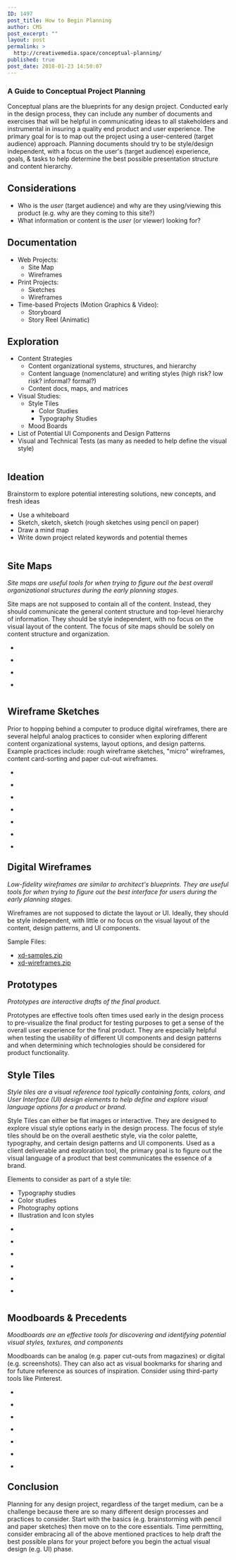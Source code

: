 ```yaml
---
ID: 1497
post_title: How to Begin Planning
author: CMS
post_excerpt: ""
layout: post
permalink: >
  http://creativemedia.space/conceptual-planning/
published: true
post_date: 2018-01-23 14:50:07
---
```

<!-- wp:heading {"level":3} -->
<h3>A Guide to Conceptual Project Planning</h3>
<!-- /wp:heading -->

<!-- wp:paragraph -->
<p>Conceptual plans are the blueprints for any design project. Conducted early in the design process, they can include any number of documents and exercises that will be helpful in communicating ideas to all stakeholders and instrumental in insuring a quality end product and user experience. The primary goal for is to map out the project using a user-centered (target audience) approach. Planning documents should try to be style/design independent, with a focus on the user's (target audience) experience, goals, &amp; tasks to help determine the best possible presentation structure and content hierarchy.</p>
<!-- /wp:paragraph -->

<!-- wp:more -->
<!--more-->
<!-- /wp:more -->

<!-- wp:heading -->
<h2>Considerations</h2>
<!-- /wp:heading -->

<!-- wp:list -->
<ul><li>Who is the <em>user</em> (target audience) and why are they using/viewing this product (e.g. why are they coming to this site?)</li><li>What information or content is the <em>user</em> (or viewer) looking for?</li></ul>
<!-- /wp:list -->

<!-- wp:heading -->
<h2>Documentation</h2>
<!-- /wp:heading -->

<!-- wp:list -->
<ul><li>Web Projects:
<ul><li>Site Map</li><li>Wireframes</li></ul>
</li><li>Print Projects:
<ul><li>Sketches</li><li>Wireframes</li></ul>
</li><li>Time-based Projects (Motion Graphics &amp; Video):
<ul><li>Storyboard</li><li>Story Reel (Animatic)</li></ul>
</li></ul>
<!-- /wp:list -->

<!-- wp:heading -->
<h2>Exploration</h2>
<!-- /wp:heading -->

<!-- wp:list -->
<ul><li>Content Strategies
<ul><li>Content organizational systems, structures, and hierarchy</li><li>Content language (nomenclature) and writing styles (high risk? low risk? informal? formal?)</li><li>Content docs, maps, and matrices</li></ul>
</li><li>Visual Studies:
<ul><li>Style Tiles
<ul><li>Color Studies</li><li>Typography Studies</li></ul>
</li><li>Mood Boards</li></ul>
</li><li>List of Potential UI Components and Design Patterns</li><li>Visual and Technical Tests (as many as needed to help define the visual style)</li></ul>
<!-- /wp:list -->

<!-- wp:image {"id":1501,"align":"center"} -->
<div class="wp-block-image"><figure class="aligncenter"><img src="https://www.creativemedia.space/wp-content/uploads/2018/01/TheDesignProcess-visuals_Page_01.jpg" alt="" class="wp-image-1501"/></figure></div>
<!-- /wp:image -->

<!-- wp:heading -->
<h2>Ideation</h2>
<!-- /wp:heading -->

<!-- wp:paragraph -->
<p>Brainstorm to explore potential interesting solutions, new concepts, and fresh ideas</p>
<!-- /wp:paragraph -->

<!-- wp:list -->
<ul><li>Use a whiteboard</li><li>Sketch, sketch, sketch (rough sketches using pencil on paper)</li><li>Draw a mind map</li><li>Write down project related keywords and potential themes</li></ul>
<!-- /wp:list -->

<!-- wp:image {"id":1502,"align":"center"} -->
<div class="wp-block-image"><figure class="aligncenter"><img src="https://www.creativemedia.space/wp-content/uploads/2018/01/TheDesignProcess-visuals_Page_02.jpg" alt="" class="wp-image-1502"/></figure></div>
<!-- /wp:image -->

<!-- wp:heading -->
<h2>Site Maps</h2>
<!-- /wp:heading -->

<!-- wp:paragraph -->
<p><em>Site maps are useful tools for when trying to figure out the best overall organizational structures during the early planning stages.</em></p>
<!-- /wp:paragraph -->

<!-- wp:paragraph -->
<p>Site maps are not supposed to contain all of the content. Instead, they should communicate the general content structure and top-level hierarchy of information. They should be style independent, with no focus on the visual layout of the content. The focus of site maps should be solely on content structure and organization.</p>
<!-- /wp:paragraph -->

<!-- wp:gallery {"ids":["1505","1506","1507","1509"],"columns":4,"linkTo":"media"} -->
<ul class="wp-block-gallery columns-4 is-cropped"><li class="blocks-gallery-item"><figure><a href="https://www.creativemedia.space/wp-content/uploads/2018/01/TheDesignProcess-visuals_Page_05.jpg"><img src="https://www.creativemedia.space/wp-content/uploads/2018/01/TheDesignProcess-visuals_Page_05.jpg" alt="" data-id="1505" class="wp-image-1505"/></a></figure></li><li class="blocks-gallery-item"><figure><a href="https://www.creativemedia.space/wp-content/uploads/2018/01/TheDesignProcess-visuals_Page_06.jpg"><img src="https://www.creativemedia.space/wp-content/uploads/2018/01/TheDesignProcess-visuals_Page_06.jpg" alt="" data-id="1506" class="wp-image-1506"/></a></figure></li><li class="blocks-gallery-item"><figure><a href="https://www.creativemedia.space/wp-content/uploads/2018/01/TheDesignProcess-visuals_Page_07.jpg"><img src="https://www.creativemedia.space/wp-content/uploads/2018/01/TheDesignProcess-visuals_Page_07.jpg" alt="" data-id="1507" class="wp-image-1507"/></a></figure></li><li class="blocks-gallery-item"><figure><a href="https://www.creativemedia.space/wp-content/uploads/2018/01/TheDesignProcess-visuals_Page_09.jpg"><img src="https://www.creativemedia.space/wp-content/uploads/2018/01/TheDesignProcess-visuals_Page_09.jpg" alt="" data-id="1509" class="wp-image-1509"/></a></figure></li></ul>
<!-- /wp:gallery -->

<!-- wp:image {"id":1516,"align":"center"} -->
<div class="wp-block-image"><figure class="aligncenter"><img src="https://www.creativemedia.space/wp-content/uploads/2018/01/TheDesignProcess-visuals_Page_16.jpg" alt="" class="wp-image-1516"/></figure></div>
<!-- /wp:image -->

<!-- wp:heading -->
<h2>Wireframe Sketches</h2>
<!-- /wp:heading -->

<!-- wp:paragraph -->
<p>Prior to hopping behind a computer to produce digital wireframes, there are several helpful analog practices to consider when exploring different content organizational systems, layout options, and design patterns. Example practices include: rough wireframe sketches, "micro" wireframes, content card-sorting and paper cut-out wireframes.</p>
<!-- /wp:paragraph -->

<!-- wp:gallery {"ids":["1518","1517","1516","1515","1519","1522","1521"],"columns":4,"linkTo":"media"} -->
<ul class="wp-block-gallery columns-4 is-cropped"><li class="blocks-gallery-item"><figure><a href="https://www.creativemedia.space/wp-content/uploads/2018/01/TheDesignProcess-visuals_Page_18.jpg"><img src="https://www.creativemedia.space/wp-content/uploads/2018/01/TheDesignProcess-visuals_Page_18.jpg" alt="" data-id="1518" class="wp-image-1518"/></a></figure></li><li class="blocks-gallery-item"><figure><a href="https://www.creativemedia.space/wp-content/uploads/2018/01/TheDesignProcess-visuals_Page_17.jpg"><img src="https://www.creativemedia.space/wp-content/uploads/2018/01/TheDesignProcess-visuals_Page_17.jpg" alt="" data-id="1517" class="wp-image-1517"/></a></figure></li><li class="blocks-gallery-item"><figure><a href="https://www.creativemedia.space/wp-content/uploads/2018/01/TheDesignProcess-visuals_Page_16.jpg"><img src="https://www.creativemedia.space/wp-content/uploads/2018/01/TheDesignProcess-visuals_Page_16.jpg" alt="" data-id="1516" class="wp-image-1516"/></a></figure></li><li class="blocks-gallery-item"><figure><a href="https://www.creativemedia.space/wp-content/uploads/2018/01/TheDesignProcess-visuals_Page_15.jpg"><img src="https://www.creativemedia.space/wp-content/uploads/2018/01/TheDesignProcess-visuals_Page_15.jpg" alt="" data-id="1515" class="wp-image-1515"/></a></figure></li><li class="blocks-gallery-item"><figure><a href="https://www.creativemedia.space/wp-content/uploads/2018/01/TheDesignProcess-visuals_Page_19.jpg"><img src="https://www.creativemedia.space/wp-content/uploads/2018/01/TheDesignProcess-visuals_Page_19.jpg" alt="" data-id="1519" class="wp-image-1519"/></a></figure></li><li class="blocks-gallery-item"><figure><a href="https://www.creativemedia.space/wp-content/uploads/2018/01/TheDesignProcess-visuals_Page_22.jpg"><img src="https://www.creativemedia.space/wp-content/uploads/2018/01/TheDesignProcess-visuals_Page_22.jpg" alt="" data-id="1522" class="wp-image-1522"/></a></figure></li><li class="blocks-gallery-item"><figure><a href="https://www.creativemedia.space/wp-content/uploads/2018/01/TheDesignProcess-visuals_Page_21.jpg"><img src="https://www.creativemedia.space/wp-content/uploads/2018/01/TheDesignProcess-visuals_Page_21.jpg" alt="" data-id="1521" class="wp-image-1521"/></a></figure></li></ul>
<!-- /wp:gallery -->

<!-- wp:heading -->
<h2>Digital Wireframes</h2>
<!-- /wp:heading -->

<!-- wp:paragraph -->
<p><em>Low-fidelity wireframes are similar to architect's blueprints. They are useful tools for when trying to figure out the best interface for users during the early planning stages.</em></p>
<!-- /wp:paragraph -->

<!-- wp:paragraph -->
<p>Wireframes are not supposed to dictate the layout or UI. Ideally, they should be style independent, with little or no focus on the visual layout of the content, design patterns, and UI components.</p>
<!-- /wp:paragraph -->

<!-- wp:paragraph -->
<p>Sample Files:</p>
<!-- /wp:paragraph -->

<!-- wp:list -->
<ul><li><a href="http://nma.kcc.hawaii.edu/gargiulo/data/_spring_2017/ids/xd-samples.zip">xd-samples.zip</a></li><li><a href="http://nma.kcc.hawaii.edu/gargiulo/data/_spring_2018/id1/xd-wireframes.zip">xd-wireframes.zip</a></li></ul>
<!-- /wp:list -->

<!-- wp:heading -->
<h2>Prototypes</h2>
<!-- /wp:heading -->

<!-- wp:paragraph -->
<p><em>Prototypes are interactive drafts of the final product.</em></p>
<!-- /wp:paragraph -->

<!-- wp:paragraph -->
<p>Prototypes are effective tools often times used early in the design process to pre-visualize the final product for testing purposes to get a sense of the overall user experience for the final product. They are especially helpful when testing the usability of different UI components and design patterns and when determining which technologies should be considered for product functionality.</p>
<!-- /wp:paragraph -->

<!-- wp:heading -->
<h2>Style Tiles</h2>
<!-- /wp:heading -->

<!-- wp:paragraph -->
<p><em>Style tiles are a visual reference tool typically containing fonts, colors, and User Interface (UI) design elements to help define and explore visual language options for a product or brand.</em></p>
<!-- /wp:paragraph -->

<!-- wp:paragraph -->
<p>Style Tiles can either be flat images or interactive. They are designed to explore visual style options early in the design process. The focus of style tiles should be on the overall aesthetic style, via the color palette, typography, and certain design patterns and UI components. Used as a client deliverable and exploration tool, the primary goal is to figure out the visual language of a product that best communicates the essence of a brand.</p>
<!-- /wp:paragraph -->

<!-- wp:paragraph -->
<p>Elements to consider as part of a style tile:</p>
<!-- /wp:paragraph -->

<!-- wp:list -->
<ul><li>Typography studies</li><li>Color studies</li><li>Photography options</li><li>Illustration and Icon styles</li></ul>
<!-- /wp:list -->

<!-- wp:gallery {"ids":["1550","1549","1548","1547","1546","1542"],"columns":4,"linkTo":"media"} -->
<ul class="wp-block-gallery columns-4 is-cropped"><li class="blocks-gallery-item"><figure><img data-id="1550" class="wp-image-1550"/></figure></li><li class="blocks-gallery-item"><figure><img data-id="1549" class="wp-image-1549"/></figure></li><li class="blocks-gallery-item"><figure><img data-id="1548" class="wp-image-1548"/></figure></li><li class="blocks-gallery-item"><figure><img data-id="1547" class="wp-image-1547"/></figure></li><li class="blocks-gallery-item"><figure><a href="https://www.creativemedia.space/wp-content/uploads/2018/01/TheDesignProcess-visuals_Page_46.jpg"><img src="https://www.creativemedia.space/wp-content/uploads/2018/01/TheDesignProcess-visuals_Page_46.jpg" alt="" data-id="1546" class="wp-image-1546"/></a></figure></li><li class="blocks-gallery-item"><figure><a href="https://www.creativemedia.space/wp-content/uploads/2018/01/TheDesignProcess-visuals_Page_42.jpg"><img src="https://www.creativemedia.space/wp-content/uploads/2018/01/TheDesignProcess-visuals_Page_42.jpg" alt="" data-id="1542" class="wp-image-1542"/></a></figure></li></ul>
<!-- /wp:gallery -->

<!-- wp:image {"id":1533,"align":"center"} -->
<div class="wp-block-image"><figure class="aligncenter"><img src="https://www.creativemedia.space/wp-content/uploads/2018/01/TheDesignProcess-visuals_Page_33.jpg" alt="" class="wp-image-1533"/></figure></div>
<!-- /wp:image -->

<!-- wp:heading -->
<h2>Moodboards &amp; Precedents</h2>
<!-- /wp:heading -->

<!-- wp:paragraph -->
<p><em>Moodboards are an effective tools for discovering and identifying potential visual styles, textures, and components</em></p>
<!-- /wp:paragraph -->

<!-- wp:paragraph -->
<p>Moodboards can be analog (e.g. paper cut-outs from magazines) or digital (e.g. screenshots). They can also act as visual bookmarks for sharing and for future reference as sources of inspiration. Consider using third-party tools like Pinterest.</p>
<!-- /wp:paragraph -->

<!-- wp:gallery {"ids":[1538,1537,1536,1535,1534,1533,1532],"columns":4,"linkTo":"media"} -->
<ul class="wp-block-gallery columns-4 is-cropped"><li class="blocks-gallery-item"><figure><img data-id="1538" class="wp-image-1538"/></figure></li><li class="blocks-gallery-item"><figure><img data-id="1537" class="wp-image-1537"/></figure></li><li class="blocks-gallery-item"><figure><img data-id="1536" class="wp-image-1536"/></figure></li><li class="blocks-gallery-item"><figure><img data-id="1535" class="wp-image-1535"/></figure></li><li class="blocks-gallery-item"><figure><img data-id="1534" class="wp-image-1534"/></figure></li><li class="blocks-gallery-item"><figure><img data-id="1533" class="wp-image-1533"/></figure></li><li class="blocks-gallery-item"><figure><img data-id="1532" class="wp-image-1532"/></figure></li></ul>
<!-- /wp:gallery -->

<!-- wp:heading -->
<h2>Conclusion</h2>
<!-- /wp:heading -->

<!-- wp:paragraph -->
<p>Planning for any design project, regardless of the target medium, can be a challenge because there are so many different design processes and practices to consider. Start with the basics (e.g. brainstorming with pencil and paper sketches) then move on to the core essentials. Time permitting, consider embracing all of the above mentioned practices to help draft the best possible plans for your project before you begin the actual visual design (e.g. UI) phase.</p>
<!-- /wp:paragraph -->